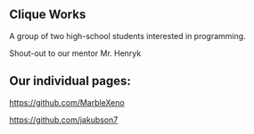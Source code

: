 ## Clique Works
A group of two high-school students interested in programming.

Shout-out to our mentor Mr. Henryk

## Our individual pages:
https://github.com/MarbleXeno

https://github.com/jakubson7
